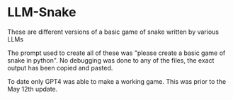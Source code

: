 # LLM-Snake
These are different versions of a basic game of snake written by various LLMs

The prompt used to create all of these was "please create a basic game of snake in python". 
No debugging was done to any of the files, the exact output has been copied and pasted.


To date only GPT4 was able to make a working game. This was prior to the May 12th update.
